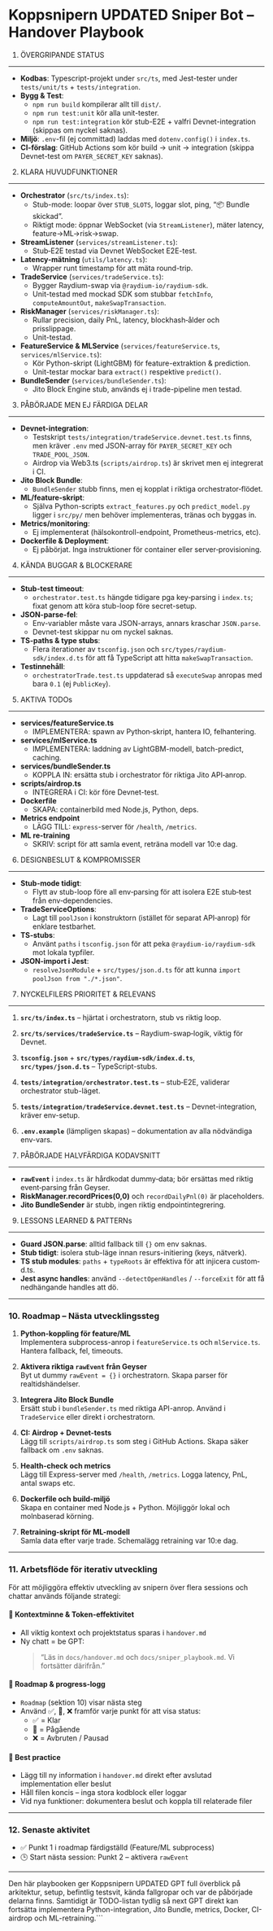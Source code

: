 Koppsnipern UPDATED Sniper Bot – Handover Playbook
===========================================

1. ÖVERGRIPANDE STATUS
----------------------
- **Kodbas**: Typescript-projekt under `src/ts`, med Jest-tester under `tests/unit/ts` + `tests/integration`.
- **Bygg & Test**: 
  - `npm run build` kompilerar allt till `dist/`.
  - `npm run test:unit` kör alla unit-tester.
  - `npm run test:integration` kör stub-E2E + valfri Devnet-integration (skippas om nyckel saknas).
- **Miljö**: `.env`-fil (ej committad) laddas med `dotenv.config()` i `index.ts`.  
- **CI-förslag**: GitHub Actions som kör build → unit → integration (skippa Devnet-test om `PAYER_SECRET_KEY` saknas).

2. KLARA HUVUDFUNKTIONER
------------------------
- **Orchestrator** (`src/ts/index.ts`):  
  - Stub-mode: loopar över `STUB_SLOTS`, loggar slot, ping, “📦 Bundle skickad”.  
  - Riktigt mode: öppnar WebSocket (via `StreamListener`), mäter latency, feature→ML→risk→swap.
- **StreamListener** (`services/streamListener.ts`):  
  - Stub‐E2E testad via Devnet WebSocket E2E-test.
- **Latency-mätning** (`utils/latency.ts`):  
  - Wrapper runt timestamp för att mäta round-trip.  
- **TradeService** (`services/tradeService.ts`):  
  - Bygger Raydium-swap via `@raydium-io/raydium-sdk`.  
  - Unit-testad med mockad SDK som stubbar `fetchInfo`, `computeAmountOut`, `makeSwapTransaction`.
- **RiskManager** (`services/riskManager.ts`):  
  - Rullar precision, daily PnL, latency, blockhash‐ålder och prisslippage.  
  - Unit-testad.
- **FeatureService & MLService** (`services/featureService.ts`, `services/mlService.ts`):  
  - Kör Python-skript (LightGBM) för feature-extraktion & prediction.  
  - Unit-testar mockar bara `extract()` respektive `predict()`.
- **BundleSender** (`services/bundleSender.ts`):  
  - Jito Block Engine stub, används ej i trade-pipeline men testad.

3. PÅBÖRJADE MEN EJ FÄRDIGA DELAR
---------------------------------
- **Devnet-integration**: 
  - Testskript `tests/integration/tradeService.devnet.test.ts` finns, men kräver `.env` med JSON-array för `PAYER_SECRET_KEY` och `TRADE_POOL_JSON`.  
  - Airdrop via Web3.ts (`scripts/airdrop.ts`) är skrivet men ej integrerat i CI.
- **Jito Block Bundle**:  
  - `BundleSender` stubb finns, men ej kopplat i riktiga orchestrator‐flödet.
- **ML/feature‐skript**:  
  - Själva Python-scripts `extract_features.py` och `predict_model.py` ligger i `src/py/` men behöver implementeras, tränas och byggas in.
- **Metrics/monitoring**:  
  - Ej implementerat (hälsokontroll-endpoint, Prometheus-metrics, etc).
- **Dockerfile & Deployment**: 
  - Ej påbörjat. Inga instruktioner för container eller server‐provisioning.

4. KÄNDA BUGGAR & BLOCKERARE
----------------------------
- **Stub-test timeout**:  
  - `orchestrator.test.ts` hängde tidigare pga key‐parsing i `index.ts`; fixat genom att köra stub-loop före secret-setup.  
- **JSON-parse-fel**:  
  - Env-variabler måste vara JSON-arrays, annars kraschar `JSON.parse`.  
  - Devnet-test skippar nu om nyckel saknas.
- **TS-paths & type stubs**:  
  - Flera iterationer av `tsconfig.json` och `src/types/raydium-sdk/index.d.ts` för att få TypeScript att hitta `makeSwapTransaction`.
- **Testinnehåll**:  
  - `orchestratorTrade.test.ts` uppdaterad så `executeSwap` anropas med bara `0.1` (ej `PublicKey`).

5. AKTIVA TODOs
---------------
- **services/featureService.ts**  
  - IMPLEMENTERA: spawn av Python‐skript, hantera IO, felhantering.  
- **services/mlService.ts**  
  - IMPLEMENTERA: laddning av LightGBM-modell, batch-predict, caching.  
- **services/bundleSender.ts**  
  - KOPPLA IN: ersätta stub i orchestrator för riktiga Jito API‐anrop.  
- **scripts/airdrop.ts**  
  - INTEGRERA i CI: kör före Devnet-test.  
- **Dockerfile**  
  - SKAPA: containerbild med Node.js, Python, deps.  
- **Metrics endpoint**  
  - LÄGG TILL: `express`-server för `/health`, `/metrics`.  
- **ML re-training**  
  - SKRIV: script för att samla event, reträna modell var 10:e dag.

6. DESIGNBESLUT & KOMPROMISSER
-----------------------------
- **Stub-mode tidigt**:  
  - Flytt av stub-loop före all env‐parsing för att isolera E2E stub‐test från env‐dependencies.
- **TradeServiceOptions**:  
  - Lagt till `poolJson` i konstruktorn (istället för separat API‐anrop) för enklare testbarhet.
- **TS-stubs**:  
  - Använt `paths` i `tsconfig.json` för att peka `@raydium-io/raydium-sdk` mot lokala typfiler.
- **JSON‐import i Jest**:  
  - `resolveJsonModule` + `src/types/json.d.ts` för att kunna `import poolJson from "./*.json"`.

7. NYCKELFILERS PRIORITET & RELEVANS
------------------------------------
1. **`src/ts/index.ts`** – hjärtat i orchestratorn, stub vs riktig loop.  
2. **`src/ts/services/tradeService.ts`** – Raydium-swap‐logik, viktig för Devnet.  
3. **`tsconfig.json`** + **`src/types/raydium-sdk/index.d.ts`**, **`src/types/json.d.ts`** – TypeScript-stubs.  
4. **`tests/integration/orchestrator.test.ts`** – stub‐E2E, validerar orchestrator stub-läget.  
5. **`tests/integration/tradeService.devnet.test.ts`** – Devnet-integration, kräver env-setup.  
6. **`.env.example`** (lämpligen skapas) – dokumentation av alla nödvändiga env-vars.

8. PÅBÖRJADE HALVFÄRDIGA KODAVSNITT
----------------------------------
- **`rawEvent`** i `index.ts` är hårdkodat dummy‐data; bör ersättas med riktig event‐parsing från Geyser.  
- **RiskManager.recordPrices(0,0)** och `recordDailyPnl(0)` är placeholders.  
- **Jito BundleSender** är stubb, ingen riktig endpointintegrering.

9. LESSONS LEARNED & PATTERNs
-----------------------------
- **Guard JSON.parse**: alltid fallback till `{}` om env saknas.  
- **Stub tidigt**: isolera stub-läge innan resurs-initiering (keys, nätverk).  
- **TS stub modules**: `paths` + `typeRoots` är effektiva för att injicera custom‐d.ts.  
- **Jest async handles**: använd `--detectOpenHandles` / `--forceExit` för att få nedhängande handles att dö.

---

### 10. Roadmap – Nästa utvecklingssteg

1. **Python-koppling för feature/ML**  
   Implementera subprocess-anrop i `featureService.ts` och `mlService.ts`. Hantera fallback, fel, timeouts.

2. **Aktivera riktiga `rawEvent` från Geyser**  
   Byt ut dummy `rawEvent = {}` i orchestratorn. Skapa parser för realtidshändelser.

3. **Integrera Jito Block Bundle**  
   Ersätt stub i `bundleSender.ts` med riktiga API-anrop. Använd i `TradeService` eller direkt i orchestratorn.

4. **CI: Airdrop + Devnet-tests**  
   Lägg till `scripts/airdrop.ts` som steg i GitHub Actions. Skapa säker fallback om `.env` saknas.

5. **Health-check och metrics**  
   Lägg till Express-server med `/health`, `/metrics`. Logga latency, PnL, antal swaps etc.

6. **Dockerfile och build-miljö**  
   Skapa en container med Node.js + Python. Möjliggör lokal och molnbaserad körning.

7. **Retraining-skript för ML-modell**  
   Samla data efter varje trade. Schemalägg retraining var 10:e dag.

---

### 11. Arbetsflöde för iterativ utveckling

För att möjliggöra effektiv utveckling av snipern över flera sessions och chattar används följande strategi:

#### 🧠 Kontextminne & Token-effektivitet
- All viktig kontext och projektstatus sparas i `handover.md`
- Ny chatt = be GPT:  
  > “Läs in `docs/handover.md` och `docs/sniper_playbook.md`. Vi fortsätter därifrån.”

#### 🔁 Roadmap & progress-logg
- `Roadmap` (sektion 10) visar nästa steg
- Använd ✅, 🔄, ❌ framför varje punkt för att visa status:
  - ✅ = Klar
  - 🔄 = Pågående
  - ❌ = Avbruten / Pausad

#### 📌 Best practice
- Lägg till ny information i `handover.md` direkt efter avslutad implementation eller beslut
- Håll filen koncis – inga stora kodblock eller loggar
- Vid nya funktioner: dokumentera beslut och koppla till relaterade filer

---

### 12. Senaste aktivitet
- ✅ Punkt 1 i roadmap färdigställd (Feature/ML subprocess)
- 🕒 Start nästa session: Punkt 2 – aktivera `rawEvent`

---

Den här playbooken ger Koppsnipern UPDATED GPT full överblick på arkitektur, setup, befintlig testsvit, kända fallgropar och var de påbörjade delarna finns. Samtidigt är TODO-listan tydlig så next GPT direkt kan fortsätta implementera Python-integration, Jito Bundle, metrics, Docker, CI-airdrop och ML-retraining.```